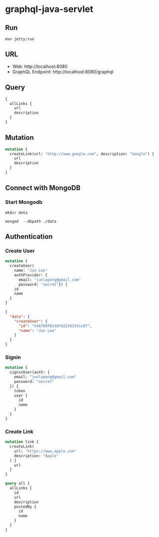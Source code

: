 # graphql-java-servlet

## Run

    mvn jetty:run

## URL 

- Web: http://localhost:8080
- GraphQL Endpoint: http://localhost:8080/graphql

## Query

```graphql
{
  allLinks {
    url
    description
  }
}
```

## Mutation

```graphql
mutation {
  createLink(url: "http://www.google.com", description: "Google") {
    url
    description
  }
}
```

## Connect with MongoDB

### Start Mongodb

```
mkdir data

mongod  --dbpath ./data
```

## Authentication

### Create User
```graphql
mutation {
  createUser(
    name: "Jun Lee"
    authProvider: {
      email: "junlapong@gmail.com"
      password: "secret"}) {
    id
    name
  }
}
```

```json
{
  "data": {
    "createUser": {
      "id": "5d6789f81dd7d22261541c07",
      "name": "Jun Lee"
    }
  }
}
```

### Signin

```graphql
mutation {
  signinUser(auth: {
    email: "junlapong@gmail.com"
    password: "secret"
  }) {
    token
    user {
      id
      name
    }
  }
}
```

### Create Link

```graphql
mutation link {
  createLink(
    url: "https://www.apple.com"
    description: "Apple"
  ) {
    url
  }
}
```

```graphql
query all {
  allLinks {
    id
    url
    description
    postedBy {
      id
      name
    }
  }
}
```